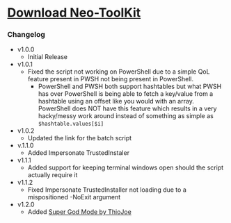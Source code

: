 # [Download Neo-ToolKit](https://cdn.githubraw.com/NeoNyaa/Scripts/main/Windows/PowerShell/Neo-ToolKit/bin/Neo-ToolKit.bat)

### Changelog

-   v1.0.0
    -   Initial Release
-   v1.0.1
    -   Fixed the script not working on PowerShell due to a simple QoL feature present in PWSH not being present in PowerShell.
        -   PowerShell and PWSH both support hashtables but what PWSH has over PowerShell is being able to fetch a key/value from a hashtable using an offset like you would with an array. PowerShell does NOT have this feature which results in a very hacky/messy work around instead of something as simple as `$hashtable.values[$i]`
-   v1.0.2
    -   Updated the link for the batch script
-   v.1.1.0
    -   Added Impersonate TrustedInstaler
-   v1.1.1
    -   Added support for keeping terminal windows open should the script actually require it
-   v1.1.2
    -   Fixed Impersonate TrustedInstaller not loading due to a mispositioned -NoExit argument
-   v1.2.0
    -   Added [Super God Mode by ThioJoe](https://github.com/ThioJoe/Windows-Super-God-Mode)
